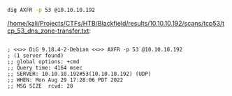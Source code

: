 ```bash
dig AXFR -p 53 @10.10.10.192
```

[/home/kali/Projects/CTFs/HTB/Blackfield/results/10.10.10.192/scans/tcp53/tcp_53_dns_zone-transfer.txt](file:///home/kali/Projects/CTFs/HTB/Blackfield/results/10.10.10.192/scans/tcp53/tcp_53_dns_zone-transfer.txt):

```

; <<>> DiG 9.18.4-2-Debian <<>> AXFR -p 53 @10.10.10.192
; (1 server found)
;; global options: +cmd
;; Query time: 4164 msec
;; SERVER: 10.10.10.192#53(10.10.10.192) (UDP)
;; WHEN: Mon Aug 29 17:28:06 PDT 2022
;; MSG SIZE  rcvd: 28



```
